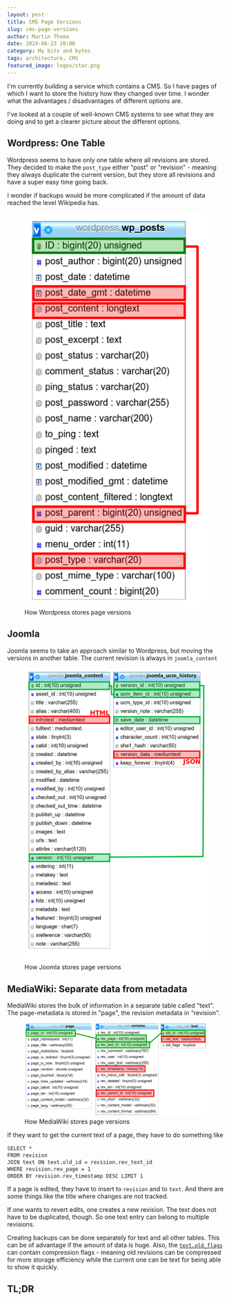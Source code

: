 ```yaml
---
layout: post
title: CMS Page Versions
slug: cms-page-versions
author: Martin Thoma
date: 2019-06-23 20:00
category: My bits and bytes
tags: architecture, CMS
featured_image: logos/star.png
---
```

I'm currently building a service which contains a CMS. So I have pages of which
I want to store the history how they changed over time. I wonder what the
advantages / disadvantages of different options are.

I've looked at a couple of well-known CMS systems to see what they are doing
and to get a clearer picture about the different options.


## Wordpress: One Table

Wordpress seems to have only one table where all revisions are stored. They decided to make the `post_type` either "post" or "revision" - meaning they always duplicate the current version, but they store all revisions and have a super easy time going back.

I wonder if backups would be more complicated if the amount of data reached the level Wikipedia has.

<figure class="wp-caption aligncenter img-thumbnail">
    <a href="../images/2019/06/wordpress-cms.png"><img src="../images/2019/06/wordpress-cms.png" alt="How Wordpress stores page versions" style="width: 512px;"/></a>
    <figcaption class="text-center">How Wordpress stores page versions</figcaption>
</figure>


## Joomla

Joomla seems to take an approach similar to Wordpress, but moving the versions
in another table. The current revision is always in `joomla_content`

<figure class="wp-caption aligncenter img-thumbnail">
    <a href="../images/2019/06/joomla-cms.png"><img src="../images/2019/06/joomla-cms.png" alt="How Joomla stores page versions" style="width: 512px;"/></a>
    <figcaption class="text-center">How Joomla stores page versions</figcaption>
</figure>


## MediaWiki: Separate data from metadata

MediaWiki stores the bulk of information in a separate table called "text". The page-metadata is stored in "page", the revision metadata in "revision".

<figure class="wp-caption aligncenter img-thumbnail">
    <a href="../images/2019/06/mediawiki-cms.png"><img src="../images/2019/06/mediawiki-cms.png" alt="How MediaWiki stores page versions" style="width: 512px;"/></a>
    <figcaption class="text-center">How MediaWiki stores page versions</figcaption>
</figure>

If they want to get the current text of a page, they have to do something like

    SELECT *
    FROM revision
    JOIN text ON text.old_id = revision.rev_text_id
    WHERE revision.rev_page = 1
    ORDER BY revision.rev_timestamp DESC LIMIT 1

If a page is edited, they have to insert to `revision` and to `text`. And there are some things like the title where changes are not tracked.

If one wants to revert edits, one creates a new revision. The text does not have to be duplicated, though. So one text entry can belong to multiple revisions.

Creating backups can be done separately for text and all other tables. This can be of advantage if the amount of data is huge. Also, the [`text.old_flags`](https://www.mediawiki.org/wiki/Manual:Text_table#old_flags) can contain compression flags - meaning old revisions can be compressed for more storage efficiency while the current one can be text for being able to show it quickly.


## TL;DR


